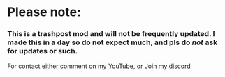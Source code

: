 # Please note:
### This is a trashpost mod and will not be frequently updated. I made this in a day so do not expect much, and pls do _not_ ask for updates or such.
For contact either comment on my [YouTube](youtube.com/@ellis0099), or [Join my discord](https://discord.gg/J79eMhUGD4)
